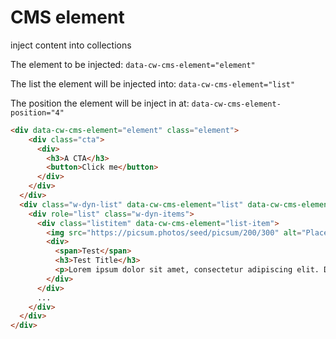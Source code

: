 # CMS element

inject content into collections

The element to be injected:
`data-cw-cms-element="element"`

The list the element will be injected into:
`data-cw-cms-element="list"`

The position the element will be inject in at:
`data-cw-cms-element-position="4"`

```html
<div data-cw-cms-element="element" class="element">
    <div class="cta">
      <div>
        <h3>A CTA</h3>
        <button>Click me</button>
      </div>
    </div>
  </div>
  <div class="w-dyn-list" data-cw-cms-element="list" data-cw-cms-element-position="4">
    <div role="list" class="w-dyn-items">
      <div class="listitem" data-cw-cms-element="list-item">
        <img src="https://picsum.photos/seed/picsum/200/300" alt="Placeholder image" />
        <div>
          <span>Test</span>
          <h3>Test Title</h3>
          <p>Lorem ipsum dolor sit amet, consectetur adipiscing elit. Donec ut erat ex. Mauris euismod placerat metus, at pretium dui fringilla quis. Suspendisse molestie maximus turpis at viverra. </p>
        </div>
      </div>
      ...
    </div>
  </div>
</div>
```
